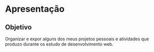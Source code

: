 # Apresentação

## Objetivo
Organizar e expor alguns dos meus projetos pessoais e atividades que produzo durante os estudo de desenvolvimento web.